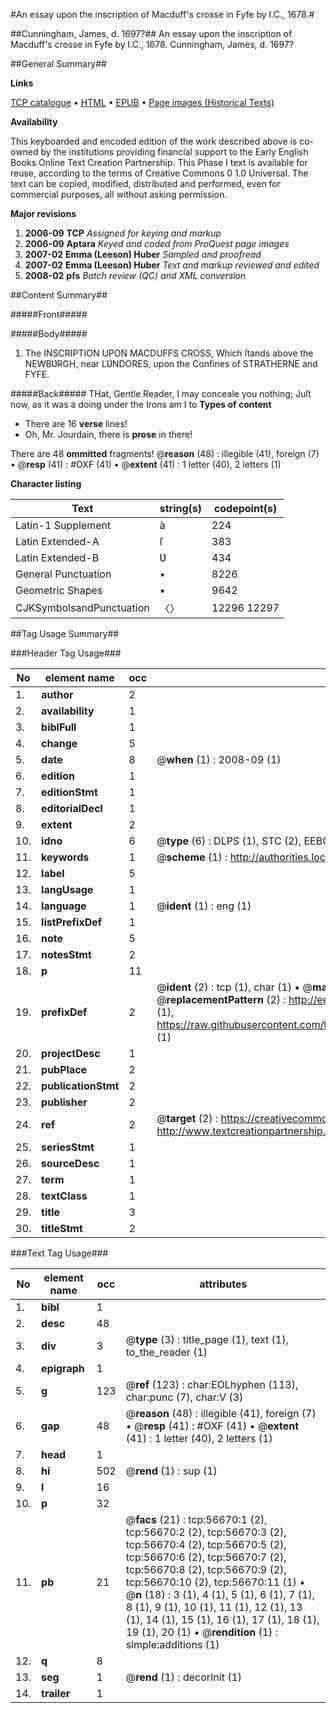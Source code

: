 #An essay upon the inscription of Macduff's crosse in Fyfe by I.C., 1678.#

##Cunningham, James, d. 1697?##
An essay upon the inscription of Macduff's crosse in Fyfe by I.C., 1678.
Cunningham, James, d. 1697?

##General Summary##

**Links**

[TCP catalogue](http://www.ota.ox.ac.uk/tcp/)  • 
[HTML](http://tei.it.ox.ac.uk/tcp/Texts-HTML/free/A35/A35431.html)  • 
[EPUB](http://tei.it.ox.ac.uk/tcp/Texts-EPUB/free/A35/A35431.epub) • 
[Page images (Historical Texts)](https://data.historicaltexts.jisc.ac.uk/view?pubId=eebo-12233831e&pageId=eebo-12233831e-56670-1)

**Availability**

This keyboarded and encoded edition of the
	       work described above is co-owned by the institutions
	       providing financial support to the Early English Books
	       Online Text Creation Partnership. This Phase I text is
	       available for reuse, according to the terms of Creative
	       Commons 0 1.0 Universal. The text can be copied,
	       modified, distributed and performed, even for
	       commercial purposes, all without asking permission.

**Major revisions**

1. __2006-09__ __TCP__ *Assigned for keying and markup*
1. __2006-09__ __Aptara__ *Keyed and coded from ProQuest page images*
1. __2007-02__ __Emma (Leeson) Huber__ *Sampled and proofread*
1. __2007-02__ __Emma (Leeson) Huber__ *Text and markup reviewed and edited*
1. __2008-02__ __pfs__ *Batch review (QC) and XML conversion*

##Content Summary##

#####Front#####

#####Body#####

1. The INSCRIPTION
UPON
MACDUFFS CROSS,
Which ſtands above the NEWBƲRGH,
near LƲNDORES, upon the Confines of
STRATHERNE and FYFE.

#####Back#####
THat, Gentle Reader, I may conceale you nothing; Juſt now, as it was a doing under the Irons
am I to
**Types of content**

  * There are 16 **verse** lines!
  * Oh, Mr. Jourdain, there is **prose** in there!

There are 48 **ommitted** fragments! 
 @__reason__ (48) : illegible (41), foreign (7)  •  @__resp__ (41) : #OXF (41)  •  @__extent__ (41) : 1 letter (40), 2 letters (1)

**Character listing**


|Text|string(s)|codepoint(s)|
|---|---|---|
|Latin-1 Supplement|à|224|
|Latin Extended-A|ſ|383|
|Latin Extended-B|Ʋ|434|
|General Punctuation|•|8226|
|Geometric Shapes|▪|9642|
|CJKSymbolsandPunctuation|〈〉|12296 12297|

##Tag Usage Summary##

###Header Tag Usage###

|No|element name|occ|attributes|
|---|---|---|---|
|1.|__author__|2||
|2.|__availability__|1||
|3.|__biblFull__|1||
|4.|__change__|5||
|5.|__date__|8| @__when__ (1) : 2008-09 (1)|
|6.|__edition__|1||
|7.|__editionStmt__|1||
|8.|__editorialDecl__|1||
|9.|__extent__|2||
|10.|__idno__|6| @__type__ (6) : DLPS (1), STC (2), EEBO-CITATION (1), OCLC (1), VID (1)|
|11.|__keywords__|1| @__scheme__ (1) : http://authorities.loc.gov/ (1)|
|12.|__label__|5||
|13.|__langUsage__|1||
|14.|__language__|1| @__ident__ (1) : eng (1)|
|15.|__listPrefixDef__|1||
|16.|__note__|5||
|17.|__notesStmt__|2||
|18.|__p__|11||
|19.|__prefixDef__|2| @__ident__ (2) : tcp (1), char (1)  •  @__matchPattern__ (2) : ([0-9\-]+):([0-9IVX]+) (1), (.+) (1)  •  @__replacementPattern__ (2) : http://eebo.chadwyck.com/downloadtiff?vid=$1&page=$2 (1), https://raw.githubusercontent.com/textcreationpartnership/Texts/master/tcpchars.xml#$1 (1)|
|20.|__projectDesc__|1||
|21.|__pubPlace__|2||
|22.|__publicationStmt__|2||
|23.|__publisher__|2||
|24.|__ref__|2| @__target__ (2) : https://creativecommons.org/publicdomain/zero/1.0/ (1), http://www.textcreationpartnership.org/docs/. (1)|
|25.|__seriesStmt__|1||
|26.|__sourceDesc__|1||
|27.|__term__|1||
|28.|__textClass__|1||
|29.|__title__|3||
|30.|__titleStmt__|2||


###Text Tag Usage###

|No|element name|occ|attributes|
|---|---|---|---|
|1.|__bibl__|1||
|2.|__desc__|48||
|3.|__div__|3| @__type__ (3) : title_page (1), text (1), to_the_reader (1)|
|4.|__epigraph__|1||
|5.|__g__|123| @__ref__ (123) : char:EOLhyphen (113), char:punc (7), char:V (3)|
|6.|__gap__|48| @__reason__ (48) : illegible (41), foreign (7)  •  @__resp__ (41) : #OXF (41)  •  @__extent__ (41) : 1 letter (40), 2 letters (1)|
|7.|__head__|1||
|8.|__hi__|502| @__rend__ (1) : sup (1)|
|9.|__l__|16||
|10.|__p__|32||
|11.|__pb__|21| @__facs__ (21) : tcp:56670:1 (2), tcp:56670:2 (2), tcp:56670:3 (2), tcp:56670:4 (2), tcp:56670:5 (2), tcp:56670:6 (2), tcp:56670:7 (2), tcp:56670:8 (2), tcp:56670:9 (2), tcp:56670:10 (2), tcp:56670:11 (1)  •  @__n__ (18) : 3 (1), 4 (1), 5 (1), 6 (1), 7 (1), 8 (1), 9 (1), 10 (1), 11 (1), 12 (1), 13 (1), 14 (1), 15 (1), 16 (1), 17 (1), 18 (1), 19 (1), 20 (1)  •  @__rendition__ (1) : simple:additions (1)|
|12.|__q__|8||
|13.|__seg__|1| @__rend__ (1) : decorInit (1)|
|14.|__trailer__|1||
